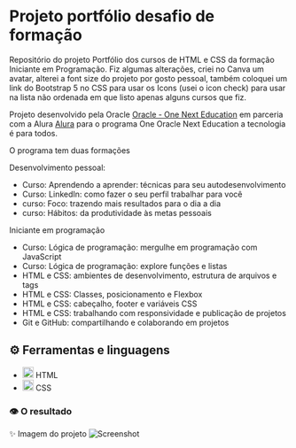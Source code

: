 # Projeto portfólio desafio de formação

Repositório do projeto Portfólio dos cursos de HTML e CSS da formação Iniciante em Programação.
Fiz algumas alterações, criei no Canva um avatar, alterei a font size do projeto por gosto pessoal, também coloquei um link do Bootstrap 5 no CSS para usar os Icons (usei o icon check) para usar na lista não ordenada em que listo apenas alguns cursos que fiz.

Projeto desenvolvido pela Oracle [Oracle - One Next Education](https://www.oracle.com/br/education/oracle-next-education/) em parceria com a Alura [Alura](https://www.alura.com.br/) para o programa One Oracle Next Education a tecnologia é para todos.

O programa tem duas formações

Desenvolvimento pessoal:

- Curso: Aprendendo a aprender: técnicas para seu autodesenvolvimento
- Curso: LinkedIn: como fazer o seu perfil trabalhar para você
- curso: Foco: trazendo mais resultados para o dia a dia
- curso: Hábitos: da produtividade às metas pessoais

Iniciante em programação

- Curso: Lógica de programação: mergulhe em programação com JavaScript
- Curso: Lógica de programação: explore funções e listas
- HTML e CSS: ambientes de desenvolvimento, estrutura de arquivos e tags
- HTML e CSS: Classes, posicionamento e Flexbox
- HTML e CSS: cabeçalho, footer e variáveis CSS
- HTML e CSS: trabalhando com responsividade e publicação de projetos
- Git e GitHub: compartilhando e colaborando em projetos

## ⚙ Ferramentas e linguagens

- <img src="https://cdn.jsdelivr.net/gh/devicons/devicon/icons/html5/html5-original.svg" width="20" height="20"  /> HTML
- <img src="https://cdn.jsdelivr.net/gh/devicons/devicon/icons/css3/css3-original.svg"  width="20" height="20" /> CSS

### 👁 O resultado

✨ Imagem do projeto
![Screenshot ]()
